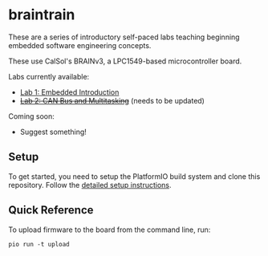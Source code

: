 # braintrain
These are a series of introductory self-paced labs teaching beginning embedded software engineering concepts.

These use CalSol's BRAINv3, a LPC1549-based microcontroller board.

Labs currently available:
- [Lab 1: Embedded Introduction](lab1.md)
- ~~[Lab 2: CAN Bus and Multitasking](lab2.md)~~ (needs to be updated)

Coming soon:
- Suggest something!


## Setup
To get started, you need to setup the PlatformIO build system and clone this repository.
Follow the [detailed setup instructions](SETUP.md).


## Quick Reference
To upload firmware to the board from the command line, run:
```
pio run -t upload
```
